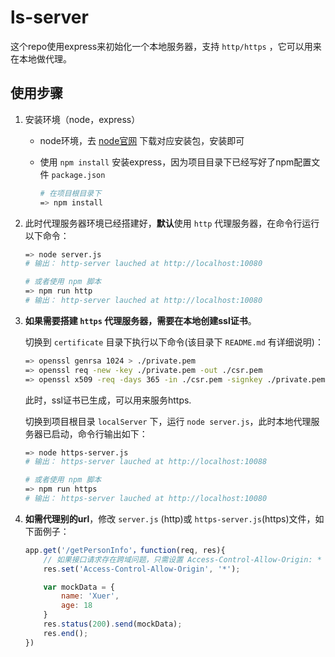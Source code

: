 # ls-server

这个repo使用express来初始化一个本地服务器，支持 `http/https` ，它可以用来在本地做代理。

## 使用步骤

1. 安装环境（node，express）

    * node环境，去 [node官网](https://nodejs.org/en/download/) 下载对应安装包，安装即可
    * 使用 `npm install` 安装express，因为项目目录下已经写好了npm配置文件 `package.json`

        ```sh
        # 在项目根目录下
        => npm install
        ```


2. 此时代理服务器环境已经搭建好，**默认**使用 `http` 代理服务器，在命令行运行以下命令：

    ```sh
    => node server.js
    # 输出： http-server lauched at http://localhost:10080

    # 或者使用 npm 脚本
    => npm run http
    # 输出： http-server lauched at http://localhost:10080
    ```

3. **如果需要搭建 `https` 代理服务器，需要在本地创建ssl证书**。

    切换到 `certificate` 目录下执行以下命令(该目录下 `README.md` 有详细说明)：

    ```sh
    => openssl genrsa 1024 > ./private.pem
    => openssl req -new -key ./private.pem -out ./csr.pem
    => openssl x509 -req -days 365 -in ./csr.pem -signkey ./private.pem -out ./custom.crt
    ```

    此时，ssl证书已生成，可以用来服务https.

    切换到项目根目录 `localServer` 下，运行 `node server.js`，此时本地代理服务器已启动，命令行输出如下：

    ```sh
    => node https-server.js
    # 输出： https-server lauched at http://localhost:10088

    # 或者使用 npm 脚本
    => npm run https
    # 输出： https-server lauched at http://localhost:10080
    ```

4. **如需代理别的url**，修改 `server.js` (http)或 `https-server.js`(https)文件，如下面例子：

    ```javascript
    app.get('/getPersonInfo'，function(req, res){
        // 如果接口请求存在跨域问题，只需设置 Access-Control-Allow-Origin: *
        res.set('Access-Control-Allow-Origin', '*');

        var mockData = {
            name: 'Xuer',
            age: 18
        }
        res.status(200).send(mockData);
        res.end();
    })
    ```

